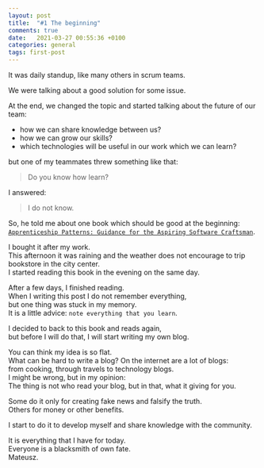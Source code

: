 ```yaml
---
layout: post
title:  "#1 The beginning"
comments: true
date:   2021-03-27 00:55:36 +0100
categories: general
tags: first-post
---
```


It was daily standup, like many others in scrum teams.

We were talking about a good solution for some issue.

At the end, we changed the topic and started talking about the future of our team:
* how we can share knowledge between us?
* how we can grow our skills?
* which technologies will be useful in our work which we can learn?

but one of my teammates threw something like that:
> Do you know how learn?

I answered:
> I do not know.

So, he told me about one book which should be good at the beginning:  
[`Apprenticeship Patterns: Guidance for the Aspiring Software Craftsman`](https://www.amazon.com/Apprenticeship-Patterns-Guidance-Aspiring-Craftsman/dp/0596518382).

I bought it after my work.  
This afternoon it was raining and the weather does not encourage to trip bookstore in the city center.  
I started reading this book in the evening on the same day.

After a few days, I finished reading.  
When I writing this post I do not remember everything,  
but one thing was stuck in my memory.  
It is a little advice: `note everything that you learn`.

I decided to back to this book and reads again,  
but before I will do that, I will start writing my own blog.

You can think my idea is so flat.  
What can be hard to write a blog? On the internet are a lot of blogs:  
from cooking, through travels to technology blogs.  
I might be wrong, but in my opinion:  
The thing is not who read your blog, but in that, what it giving for you.

Some do it only for creating fake news and falsify the truth.  
Others for money or other benefits.

I start to do it to develop myself and share knowledge with the community.

It is everything that I have for today.  
Everyone is a blacksmith of own fate.  
Mateusz.


